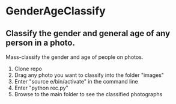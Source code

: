 # GenderAgeClassify
Classify the gender and general age of any person in a photo.
--
Mass-classify the gender and age of people on photos.

1. Clone repo
2. Drag any photo you want to classify into the folder "images"
3. Enter "source e/bin/activate" in the command line
4. Enter "python rec.py"
5. Browse to the main folder to see the classified photographs
